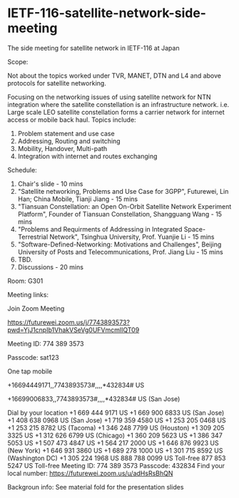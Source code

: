 # IETF-116-satellite-network-side-meeting
The side meeting for satellite network in IETF-116 at Japan

Scope:

Not about the topics worked under TVR, MANET, DTN and L4 and above protocols for satellite networking.

Focusing on the networking issues of using satellite network for NTN integration where the satellite constellation is an infrastructure network. 
i.e. Large scale LEO satellite constellation forms a carrier network for internet access or mobile back haul. Topics include:

1.  Problem statement and use case
2.  Addressing, Routing and switching
3.  Mobility, Handover, Multi-path
4.  Integration with internet and routes exchanging

Schedule:
1. Chair's slide - 10 mins
2. "Satellite networking, Problems and Use Case for 3GPP", Futurewei, Lin Han; China Mobile, Tianji Jiang - 15 mins
3. "Tiansuan Constellation: an Open On-Orbit Satellite Network Experiment Platform", Founder of Tiansuan Constellation, Shangguang Wang - 15 mins
4. "Problems and Requirments of Addressing in Integrated Space-Terrestrial Network", Tsinghua University, Prof. Yuanjie Li - 15 mins
5. "Software-Defined-Networking: Motivations and Challenges", Beijing University of Posts and Telecommunications, Prof. Jiang Liu - 15 mins
6. TBD.
7. Discussions - 20 mins


Room:
G301

Meeting links:

Join Zoom Meeting

https://futurewei.zoom.us/j/7743893573?pwd=YjJ1cnpIb1VhakVSeVg0UFVmcmlIQT09

Meeting ID: 774 389 3573

Passcode: sat123

One tap mobile

+16694449171,,7743893573#,,,,*432834# US

+16699006833,,7743893573#,,,,*432834# US (San Jose)


Dial by your location
        +1 669 444 9171 US
        +1 669 900 6833 US (San Jose)
        +1 408 638 0968 US (San Jose)
        +1 719 359 4580 US
        +1 253 205 0468 US
        +1 253 215 8782 US (Tacoma)
        +1 346 248 7799 US (Houston)
        +1 309 205 3325 US
        +1 312 626 6799 US (Chicago)
        +1 360 209 5623 US
        +1 386 347 5053 US
        +1 507 473 4847 US
        +1 564 217 2000 US
        +1 646 876 9923 US (New York)
        +1 646 931 3860 US
        +1 689 278 1000 US
        +1 301 715 8592 US (Washington DC)
        +1 305 224 1968 US
        888 788 0099 US Toll-free
        877 853 5247 US Toll-free
Meeting ID: 774 389 3573
Passcode: 432834
Find your local number: https://futurewei.zoom.us/u/adHsRsBhQN

Backgroun info:
See material fold for the presentation slides
